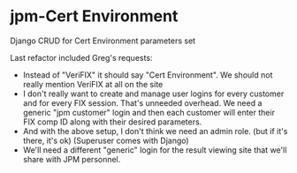 # jpm-Cert Environment
Django CRUD for Cert Environment parameters set

Last refactor included Greg's requests:

- Instead of "VeriFIX" it should say "Cert Environment".  We should not really mention VeriFIX at all on the site
- I don't really want to create and manage user logins for every customer and for every FIX session.
  That's unneeded overhead.  We need a generic "jpm customer" login and then each customer will enter 
  their FIX comp ID along with their desired parameters.
- And with the above setup, I don't think we need an admin role.  (but if it's there, it's ok)
  (Superuser comes with Django)
- We'll need a different "generic" login for the result viewing site that we'll share with JPM personnel.

